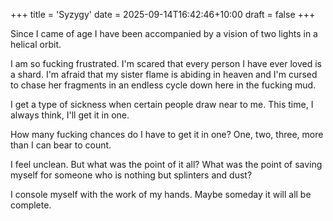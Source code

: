 +++
title = 'Syzygy'
date = 2025-09-14T16:42:46+10:00
draft = false
+++

Since I came of age I have been accompanied by a vision of two lights in a helical orbit.

I am so fucking frustrated. I'm scared that every person I have ever loved is a shard. I'm afraid that my sister flame is abiding in heaven and I'm cursed to chase her fragments in an endless cycle down here in the fucking mud.

I get a type of sickness when certain people draw near to me. This time, I always think, I'll get it in one.

How many fucking chances do I have to get it in one? One, two, three, more than I can bear to count. 

I feel unclean. But what was the point of it all? What was the point of saving myself for someone who is nothing but splinters and dust?

I console myself with the work of my hands. Maybe someday it will all be complete.
